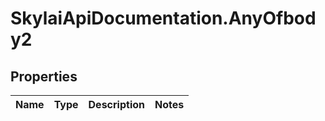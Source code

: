 # SkylaiApiDocumentation.AnyOfbody2

## Properties
Name | Type | Description | Notes
------------ | ------------- | ------------- | -------------
